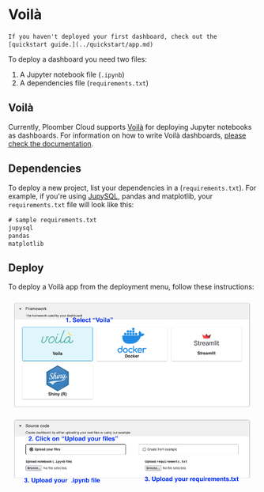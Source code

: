 # Voilà

```{tip}
If you haven't deployed your first dashboard, check out the [quickstart guide.](../quickstart/app.md)
```

To deploy a dashboard you need two files:

1. A Jupyter notebook file (`.ipynb`)
2. A dependencies file (`requirements.txt`)

## Voilà

Currently, Ploomber Cloud supports [Voilà](https://voila.readthedocs.io/en/stable/) for deploying Jupyter notebooks as dashboards. For information on how to write Voilà dashboards, [please check the documentation](https://voila.readthedocs.io/en/stable/).

## Dependencies

To deploy a new project, list your dependencies in a (`requirements.txt`). For example, if you're using [JupySQL](https://jupysql.ploomber.io), pandas and matplotlib, your `requirements.txt` file will look like this:

```
# sample requirements.txt
jupysql
pandas
matplotlib
```

## Deploy

To deploy a Voilà app from the deployment menu, follow these instructions:

![](../static/voila.png)